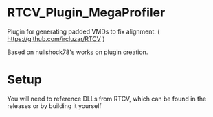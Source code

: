 # RTCV_Plugin_MegaProfiler
Plugin for generating padded VMDs to fix alignment. ( https://github.com/ircluzar/RTCV )

Based on nullshock78's works on plugin creation.

# Setup
You will need to reference DLLs from RTCV, which can be found in the releases or by building it yourself
